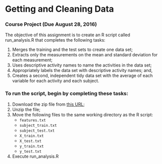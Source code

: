 # Getting and Cleaning Data

### Course Project (Due August 28, 2016)

The objective of this assignment is to create an R script called run_analysis.R that completes the following tasks:

1. Merges the training and the test sets to create one data set;
2. Extracts only the measurements on the mean and standard deviation for each measurement;
3. Uses descriptive activity names to name the activities in the data set;
4. Appropriately labels the data set with descriptive activity names; and,
5. Creates a second, independent tidy data set with the average of each variable for each activity and each subject.

### To run the script, begin by completing these tasks:

1. Download the zip file from [this URL](https://d396qusza40orc.cloudfront.net/getdata%2Fprojectfiles%2FUCI%20HAR%20Dataset.zip);
2. Unzip the file;
3. Move the following files to the same working directory as the R script:
	* `features.txt`
	* `subject_train.txt`
	* `subject_test.txt`
	* `X_train.txt`
	* `X_test.txt`
	* `y_train.txt`
	* `y_test.txt`
4. Execute run_analysis.R
